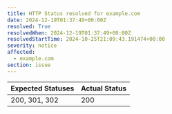 ```yaml
---
title: HTTP Status resolved for example.com
date: 2024-12-19T01:37:49+00:00Z
resolved: True
resolvedWhen: 2024-12-19T01:37:49+00:00Z
resolvedStartTime: 2024-10-25T21:09:43.191474+00:00
severity: notice
affected:
  - example.com
section: issue
---
```


| Expected Statuses | Actual Status  |
|-------------------|----------------|
| 200, 301, 302 | 200 |
